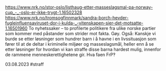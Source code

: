 https://www.nrk.no/stor-oslo/listhaug-etter-masseslagsmal-pa-norway-cup_-_-oslo-er-ikke-trygt-1.16502328
https://www.nrk.no/tromsogfinnmark/sandra-borch-hevder-fugleinfluensaviruset-dor-i-kulda-_-vitenskapen-sier-det-motsatte-1.16501960
To nyhetssaker – to profilerte politikere fra ulike norske partier som kommer med påstander som strider mot fakta. Gøy.
Også: Kanskje vi burde se etter løsninger som hundrer barn i å havne i en livssituasjon som fører til at de deltar i kriminelle miljøer og masseslagsmål, heller enn å se etter løsninger for hvordan vi kan straffe disse barna hardest mulig, innenfor de rammene menneskerettighetene gir.
Hva faen FrP‽

03.08.2023
#straff